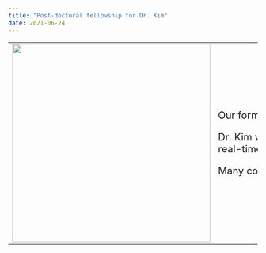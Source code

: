 ```yaml
---
title: "Post-doctoral fellowship for Dr. Kim"
date: 2021-06-24
---
```


<table> 
    <tr>
        <td>
            <div style='width:400px'> 
<img src='https://bspl.korea.ac.kr/image/bspl/DrKimDY_circle.png' width=400>
        </td>
        <td>
                      <div style='width:2000'> 
<p style='font-size: 20px'> Our former graduate student (currently, Research Professor at Korea University)  Dr. Kim, Dong-Youl recently awarded a post-doctoral fellowship from Virginia Tech to start the position this fall! </p> 

<p style='font-size: 20px'> Dr. Kim will be working with world-renowned researchers (Profs. Pearl Chiu, Brooks King-Casas, and Stephen LaConte) to further extend his expertise on cognitive/social neuroscience using neuroimaging and real-time fMRI based neurofeedback. </p>

<p style='font-size: 20px'> Many congrats on his next career move and all the best in the new environment!  </p> </div>
        </td>
    </tr>
</table>
